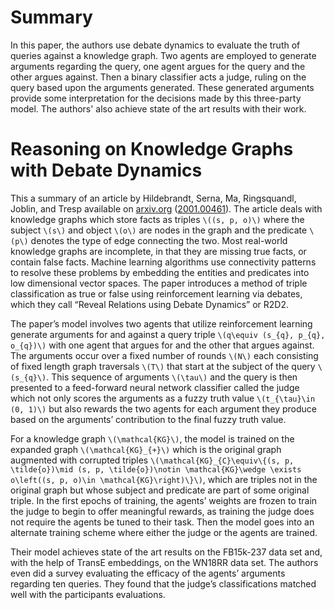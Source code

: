# Summary #

In this paper, the authors use debate dynamics to evaluate the truth of queries
against a knowledge graph. Two agents are employed to generate arguments
regarding the query, one agent argues for the query and the other argues
against. Then a binary classifier acts a judge, ruling on the query based upon
the arguments generated. These generated arguments provide some interpretation
for the decisions made by this three-party model. The authors' also achieve
state of the art results with their work.

# Reasoning on Knowledge Graphs with Debate Dynamics #

This a summary of an article by Hildebrandt, Serna, Ma, Ringsquandl, Joblin,
and Tresp available on [arxiv.org][2] ([2001.00461][1]). The article deals with 
knowledge graphs which store facts as triples `\((s, p, o)\)` where the subject
`\(s\)` and object `\(o\)` are nodes in the graph and the predicate `\(p\)`
denotes the type of edge connecting the two. Most real-world knowledge graphs
are incomplete, in that they are missing true facts, or contain false facts.
Machine learning algorithms use connectivity patterns to resolve these problems
by embedding the entities and predicates into low dimensional vector spaces.
The paper introduces a method of triple classification as true or false using
reinforcement learning via debates, which they call “Reveal Relations
using Debate Dynamics” or R2D2.

The paper’s model involves two agents that utilize reinforcement learning
generate arguments for and against a query triple
`\(q\equiv (s_{q}, p_{q}, o_{q})\)` with one agent that argues for and the
other that argues against. The arguments occur over a fixed number of rounds
`\(N\)` each consisting of fixed length graph traversals `\(T\)` that start at
the subject of the query `\(s_{q}\)`. This sequence of arguments `\(\tau\)` and
the query is then presented to a feed-forward neural network classifier called
the judge which not only scores the arguments as a fuzzy truth value
`\(t_{\tau}\in (0, 1)\)` but also rewards the two agents for each argument they
produce based on the arguments’ contribution to the final fuzzy truth
value.

For a knowledge graph `\(\mathcal{KG}\)`, the model is trained on the expanded
graph `\(\mathcal{KG}_{+}\)` which is the original graph augmented with
corrupted triples `\(\mathcal{KG}_{C}\equiv\{(s, p, \tilde{o})\mid
(s, p, \tilde{o})\notin \mathcal{KG}\wedge \exists o\left((s, p, o)\in
\mathcal{KG}\right)\}\)`, which are triples not in the original graph but whose
subject and predicate are part of some original triple. In the first epochs of
training, the agents’ weights are frozen to train the judge to begin to
offer meaningful rewards, as training the judge does not require the agents be
tuned to their task. Then the model goes into an alternate training scheme
where either the judge or the agents are trained.

Their model achieves state of the art results on the FB15k-237 data set and,
with the help of TransE embeddings, on the WN18RR data set. The authors even
did a survey evaluating the efficacy of the agents’ arguments regarding
ten queries. They found that the judge’s classifications matched well
with the participants evaluations.

[1]: https://arxiv.org/abs/2001.00461
[2]: https://arxiv.org/

<!--
spell-checker:words Hildebrandt Joblin Ringsquandl Serna Tresp 
spell-checker:ignore mathcal 
-->
